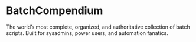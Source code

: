 # BatchCompendium
The world’s most complete, organized, and authoritative collection of batch scripts. Built for sysadmins, power users, and automation fanatics.

